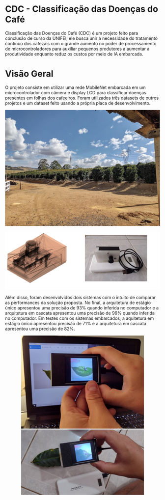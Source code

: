# CDC - Classificação das Doenças do Café
Classificação das Doenças do Café (CDC) é um projeto feito para conclusão de curso da UNIFEI, ele busca unir a necessidade do tratamento contínuo dos cafezais com o grande aumento no poder de processamento de microcontroladores para auxiliar pequenos produtores a aumentar a produtividade enquanto reduz os custos por meio de IA embarcada.

# Visão Geral
O projeto consiste em utilizar uma rede MobileNet embarcada em um microcontrolador com câmera e display LCD para classificar doenças presentes em folhas dos cafeeiros. Foram utilizados três datasets de outros projetos e um dataset feito usando a própria placa de desenvolvimento. 

<p align="center">
<img src="imagens/cafezal1.png" alt="drawing" style="width:600px;" />
</p>  
<p align="center">
<img src="imagens/3dfile (1) (1).png" alt="drawing" style="width:600px;" />
</p>  

Além disso, foram desenvolvidos dois sistemas com o intuito de comparar as performances da solução proposta. No final, a arquitetura de estágio único apresentou uma precisão de 93% quando inferida no computador e a arquitetura em cascata apresentou uma precisão de 96% quando inferida no computador. Em testes com os sistemas embarcados, a aquitetura em estágio único apresentou precisão de 71% e a arquitetura em cascata apresentou uma precisão de 82%. 

<p align="center">
<img src="imagens/testePC.png" alt="drawing" style="width:400px;" />
<img src="imagens/testeReal1.png" alt="drawing" style="width:400px;" />
</p>
  
